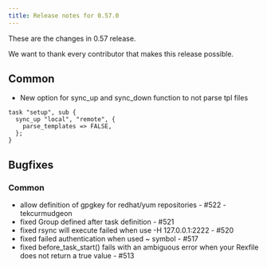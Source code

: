 ```yaml
---
title: Release notes for 0.57.0
---
```


These are the changes in 0.57 release.

We want to thank every contributor that makes this release possible.

## Common

-   New option for sync\_up and sync\_down function to not parse tpl files

<!-- -->

    task "setup", sub {
      sync_up "local", "remote", {
        parse_templates => FALSE,
      };
    }

## Bugfixes

### Common

-   allow definition of gpgkey for redhat/yum repositories - \#522 - tekcurmudgeon
-   fixed Group defined after task definition - \#521
-   fixed rsync will execute failed when use -H 127.0.0.1:2222 - \#520
-   fixed failed authentication when used ~ symbol - \#517
-   fixed before\_task\_start() fails with an ambiguous error when your Rexfile does not return a true value - \#513

